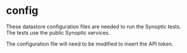 # config

These datastore configuration files are needed to run the Synoptic tests.
The tests use the public Synoptic services.

The configuration file will need to be modified to insert the API token.

